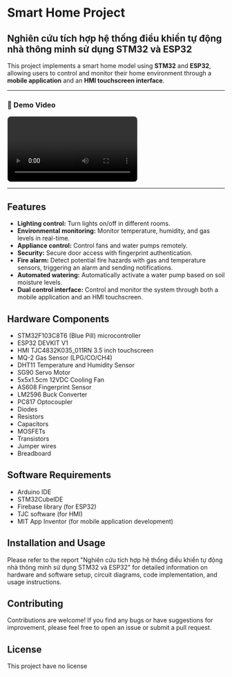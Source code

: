 # Smart Home Project

## Nghiên cứu tích hợp hệ thống điều khiển tự động nhà thông minh sử dụng STM32 và ESP32

This project implements a smart home model using **STM32** and **ESP32**, allowing users to control and monitor their home environment through a **mobile application** and an **HMI touchscreen interface**.

---

### 🎥 Demo Video

<video src="https://raw.githubusercontent.com/NioDan-F/Smarthome-Firebase/main/Demo%20SMH.mp4" controls style="max-width: 100%; height: auto; border: 1px solid #ccc; border-radius: 8px;"></video>

---
## Features

* **Lighting control:** Turn lights on/off in different rooms.
* **Environmental monitoring:** Monitor temperature, humidity, and gas levels in real-time.
* **Appliance control:** Control fans and water pumps remotely.
* **Security:** Secure door access with fingerprint authentication.
* **Fire alarm:**  Detect potential fire hazards with gas and temperature sensors, triggering an alarm and sending notifications.
* **Automated watering:** Automatically activate a water pump based on soil moisture levels.
* **Dual control interface:** Control and monitor the system through both a mobile application and an HMI touchscreen.

## Hardware Components

* STM32F103C8T6 (Blue Pill) microcontroller
* ESP32 DEVKIT V1
* HMI TJC4832K035_011RN 3.5 inch touchscreen
* MQ-2 Gas Sensor (LPG/CO/CH4)
* DHT11 Temperature and Humidity Sensor
* SG90 Servo Motor
* 5x5x1.5cm 12VDC Cooling Fan 
* AS608 Fingerprint Sensor
* LM2596 Buck Converter
* PC817 Optocoupler
* Diodes
* Resistors
* Capacitors
* MOSFETs
* Transistors
* Jumper wires
* Breadboard

## Software Requirements

* Arduino IDE
* STM32CubeIDE
* Firebase library (for ESP32)
* TJC software (for HMI)
* MIT App Inventor (for mobile application development)

## Installation and Usage

Please refer to the report "Nghiên cứu tích hợp hệ thống điều khiển tự động nhà thông minh sử dụng STM32 và ESP32" for detailed information on hardware and software setup, circuit diagrams, code implementation, and usage instructions.

## Contributing

Contributions are welcome! If you find any bugs or have suggestions for improvement, please feel free to open an issue or submit a pull request.

## License

This project have no license
